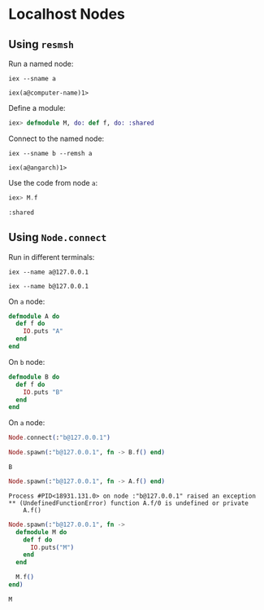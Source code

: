 # Localhost Nodes

## Using `resmsh`

Run a named node:

```shell
iex --sname a
```

```output
iex(a@computer-name)1>
```

Define a module:

```elixir
iex> defmodule M, do: def f, do: :shared
```

Connect to the named node:

```shell
iex --sname b --remsh a
```

```output
iex(a@angarch)1>
```

Use the code from node `a`:

```elixir
iex> M.f
```

```output
:shared
```

## Using `Node.connect`

Run in different terminals:

```shell
iex --name a@127.0.0.1
```

```shell
iex --name b@127.0.0.1
```

On `a` node:

```elixir
defmodule A do
  def f do
    IO.puts "A"
  end
end
```

On `b` node:

```elixir
defmodule B do
  def f do
    IO.puts "B"
  end
end
```

On `a` node:

```elixir
Node.connect(:"b@127.0.0.1")
```

```elixir
Node.spawn(:"b@127.0.0.1", fn -> B.f() end)
```

```output
B
```

```elixir
Node.spawn(:"b@127.0.0.1", fn -> A.f() end)
```

```output
Process #PID<18931.131.0> on node :"b@127.0.0.1" raised an exception
** (UndefinedFunctionError) function A.f/0 is undefined or private
    A.f()
```

```elixir
Node.spawn(:"b@127.0.0.1", fn ->
  defmodule M do
    def f do
      IO.puts("M")
    end
  end

  M.f()
end)
```

```output
M
```
